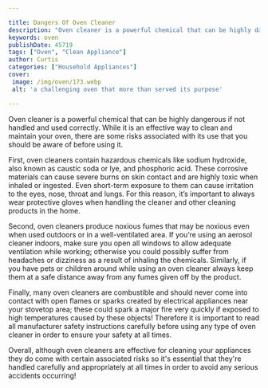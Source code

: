 ```yaml
---

title: Dangers Of Oven Cleaner
description: "Oven cleaner is a powerful chemical that can be highly dangerous if not handled and used correctly. While it is an effective way t...read now to learn more"
keywords: oven
publishDate: 45719
tags: ["Oven", "Clean Appliance"]
author: Curtis
categories: ["Household Appliances"]
cover: 
 image: /img/oven/173.webp
 alt: 'a challenging oven that more than served its purpose'

---
```


Oven cleaner is a powerful chemical that can be highly dangerous if not handled and used correctly. While it is an effective way to clean and maintain your oven, there are some risks associated with its use that you should be aware of before using it.

First, oven cleaners contain hazardous chemicals like sodium hydroxide, also known as caustic soda or lye, and phosphoric acid. These corrosive materials can cause severe burns on skin contact and are highly toxic when inhaled or ingested. Even short-term exposure to them can cause irritation to the eyes, nose, throat and lungs. For this reason, it’s important to always wear protective gloves when handling the cleaner and other cleaning products in the home.

Second, oven cleaners produce noxious fumes that may be noxious even when used outdoors or in a well-ventilated area. If you’re using an aerosol cleaner indoors, make sure you open all windows to allow adequate ventilation while working; otherwise you could possibly suffer from headaches or dizziness as a result of inhaling the chemicals. Similarly, if you have pets or children around while using an oven cleaner always keep them at a safe distance away from any fumes given off by the product. 

Finally, many oven cleaners are combustible and should never come into contact with open flames or sparks created by electrical appliances near your stovetop area; these could spark a major fire very quickly if exposed to high temperatures caused by these objects! Therefore it is important to read all manufacturer safety instructions carefully before using any type of oven cleaner in order to ensure your safety at all times. 

Overall, although oven cleaners are effective for cleaning your appliances they do come with certain associated risks so it's essential that they're handled carefully and appropriately at all times in order to avoid any serious accidents occurring!
